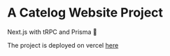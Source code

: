 # A Catelog Website Project

Next.js with tRPC and Prisma 🎃

The project is deployed on vercel [here](https://media-tracking-website.vercel.app/)
